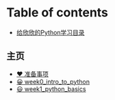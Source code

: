 # Table of contents

* [给欣欣的Python学习目录](README.md)

## 主页

* [❤ 准备事项](zhu-ye/zhun-bei-shi-xiang.md)
* [😀 week0\_intro\_to\_python](zhu-ye/week0\_intro\_to\_python.md)
* [😃 week1\_python\_basics](zhu-ye/week1\_python\_basics.md)

